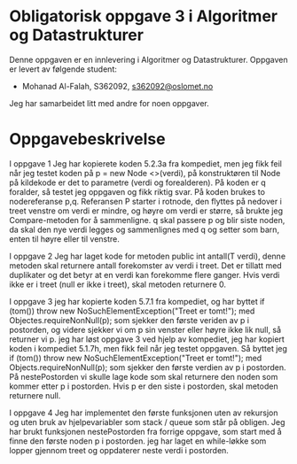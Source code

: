 # Obligatorisk oppgave 3 i Algoritmer og Datastrukturer

Denne oppgaven er en innlevering i Algoritmer og Datastrukturer. 
Oppgaven er levert av følgende student:
*  Mohanad Al-Falah, S362092, s362092@oslomet.no

Jeg har samarbeidet litt med andre for noen oppgaver.

# Oppgavebeskrivelse

I oppgave 1 Jeg har kopierete koden 5.2.3a fra kompediet, men jeg fikk feil når jeg testet koden på p = new Node <>(verdi), på konstruktøren til Node<T> på kildekode er det to parametre (verdi og forealderen). På koden er q foralder, så testet jeg oppgaven og fikk riktig svar. På koden brukes to nodereferanse p,q. Referansen P starter i rotnode, den flyttes på nedover i treet venstre om verdi er mindre, og høyre om verdi er større, så brukte jeg Compare-metoden for å sammenligne. q skal passere p og blir siste noden, da skal den nye verdi legges og sammenlignes med q og setter som barn, enten til høyre eller til venstre.

I oppgave 2 Jeg har laget kode for metoden public int antall(T verdi), denne metoden skal returnere antall forekomster av verdi i treet. Det er tillatt med duplikater og det betyr at en verdi kan forekomme flere ganger. Hvis verdi ikke er i treet (null er ikke i treet), skal metoden returnere 0.

I oppgave 3 jeg har kopierte koden 5.7.1 fra kompediet, og har byttet if (tom()) throw new NoSuchElementException("Treet er tomt!"); med Objectes.requireNonNull(p); som sjekker den første veriden av p i postorden, og videre sjekker vi om p sin venster eller høyre ikke lik null, så returner vi p. jeg har løst oppgave 3 ved hjelp av kompediet, jeg har kopiert koden i kompediet 5.1.7h, men fikk feil når jeg testet oppgaven. Så byttet jeg if (tom()) throw new NoSuchElementException("Treet er tomt!"); med Objects.requireNonNull(p); som sjekker den første verdien av p i postorden. På nestePostorden vi skulle lage kode som skal returnere den noden som kommer etter p i postorden. Hvis p er den siste i postorden, skal metoden returnere null.

I oppgave 4 Jeg har implementet den første funksjonen uten av rekursjon og uten bruk av hjelpevariabler som stack / queue som står på obligen. Jeg har brukt funksjonen nestePostorden fra forrige oppgave, som start med å finne den første noden p i postorden. jeg har laget en while-løkke som lopper gjennom treet og oppdaterer neste verdi i postorden.

